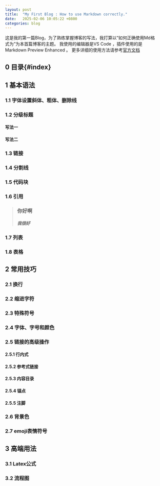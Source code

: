 ```yaml
---
layout: post
title:  "My First Blog : How to use Markdown correctly."
date:   2025-02-06 10:05:22 +0800
categories: blog
---
```

这是我的第一篇Blog，为了熟练掌握博客的写法，我打算以“如何正确使用Md格式为”为本首篇博客的主题。
我使用的编辑器是VS Code ，插件使用的是 Markdown Preview Enhanced 。
更多详细的使用方法请参考[官方文档](https://shd101wyy.github.io/markdown-preview-enhanced/#/zh-cn/math)

## 0 目录{#index}

## 1 基本语法

### 1.1 字体设置斜体、粗体、删除线

### 1.2 分级标题
#### 写法一

#### 写法二

### 1.3 链接

### 1.4 分割线

### 1.5 代码块

### 1.6 引用

>### 你好啊
>##### 我很好

### 1.7 列表

### 1.8 表格

## 2 常用技巧

### 2.1 换行

### 2.2 缩进字符

### 2.3 特殊符号

### 2.4 字体、字号和颜色

### 2.5 链接的高级操作

#### 2.5.1 行内式

#### 2.5.2 参考式链接

#### 2.5.3 内容目录

#### 2.5.4 锚点

#### 2.5.5 注脚

### 2.6 背景色

### 2.7 emoji表情符号

## 3 高端用法

### 3.1 Latex公式

### 3.2 流程图
